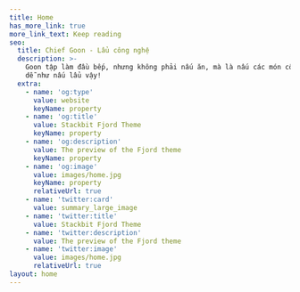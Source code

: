 ```yaml
---
title: Home
has_more_link: true
more_link_text: Keep reading
seo:
  title: Chief Goon - Lẩu công nghệ
  description: >-
    Goon tập làm đầu bếp, nhưng không phải nấu ăn, mà là nấu các món công nghệ,
    dễ như nấu lẩu vậy!
  extra:
    - name: 'og:type'
      value: website
      keyName: property
    - name: 'og:title'
      value: Stackbit Fjord Theme
      keyName: property
    - name: 'og:description'
      value: The preview of the Fjord theme
      keyName: property
    - name: 'og:image'
      value: images/home.jpg
      keyName: property
      relativeUrl: true
    - name: 'twitter:card'
      value: summary_large_image
    - name: 'twitter:title'
      value: Stackbit Fjord Theme
    - name: 'twitter:description'
      value: The preview of the Fjord theme
    - name: 'twitter:image'
      value: images/home.jpg
      relativeUrl: true
layout: home
---
```

